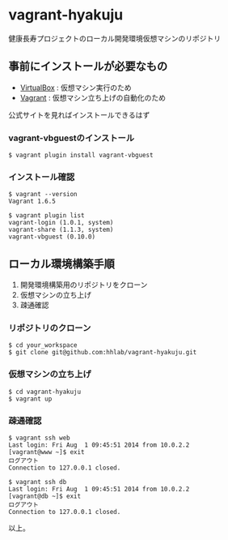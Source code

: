 # vagrant-hyakuju
健康長寿プロジェクトのローカル開発環境仮想マシンのリポジトリ

## 事前にインストールが必要なもの
- [VirtualBox](https://www.virtualbox.org/) :  仮想マシン実行のため
- [Vagrant](https://www.vagrantup.com/) : 仮想マシン立ち上げの自動化のため

公式サイトを見ればインストールできるはず

### vagrant-vbguestのインストール
    $ vagrant plugin install vagrant-vbguest

### インストール確認
    $ vagrant --version
    Vagrant 1.6.5

    $ vagrant plugin list
    vagrant-login (1.0.1, system)
    vagrant-share (1.1.3, system)
    vagrant-vbguest (0.10.0)

## ローカル環境構築手順
1. 開発環境構築用のリポジトリをクローン
1. 仮想マシンの立ち上げ
1. 疎通確認

### リポジトリのクローン
    $ cd your_workspace
    $ git clone git@github.com:hhlab/vagrant-hyakuju.git

### 仮想マシンの立ち上げ
    $ cd vagrant-hyakuju
    $ vagrant up

### 疎通確認
    $ vagrant ssh web
    Last login: Fri Aug  1 09:45:51 2014 from 10.0.2.2
    [vagrant@www ~]$ exit
    ログアウト
    Connection to 127.0.0.1 closed.

    $ vagrant ssh db
    Last login: Fri Aug  1 09:45:51 2014 from 10.0.2.2
    [vagrant@db ~]$ exit
    ログアウト
    Connection to 127.0.0.1 closed.

以上。
